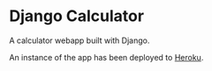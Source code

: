 # Django Calculator
A calculator webapp built with Django.

An instance of the app has been deployed to [Heroku](https://warm-cliffs-73943.herokuapp.com/).